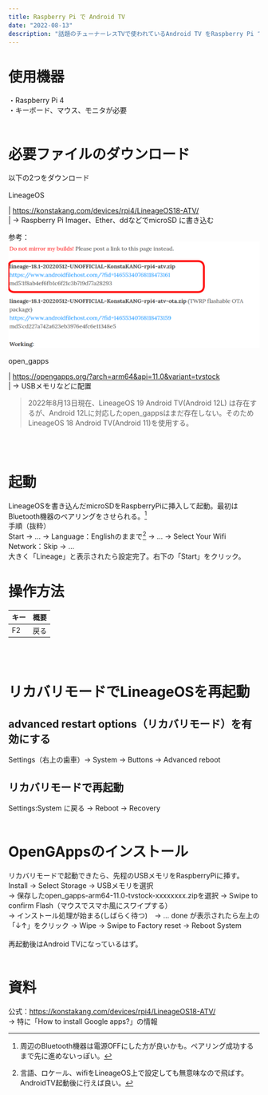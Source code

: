 ```yaml
---
title: Raspberry Pi で Android TV
date: "2022-08-13"
description: "話題のチューナーレスTVで使われているAndroid TV をRaspberry Pi で使う。"
---
```


# 使用機器
・Raspberry Pi 4<br>
・キーボード、マウス、モニタが必要<br>
<br>

# 必要ファイルのダウンロード
以下の2つをダウンロード<br/>
<br/>
LineageOS<br/>

|  https://konstakang.com/devices/rpi4/LineageOS18-ATV/<br/>
|  → Raspberry Pi Imager、Ether、ddなどでmicroSD に書き込む<br/>

参考：<br/>
![lieage osの場所の画像](where_lineage_os_is.png)
<br>

open_gapps<br/>

|  https://opengapps.org/?arch=arm64&api=11.0&variant=tvstock<br/>
|  → USBメモリなどに配置

>2022年8月13日現在、LineageOS 19 Android TV(Android 12L) は存在するが、Android 12Lに対応したopen_gappsはまだ存在しない。そのためLineageOS 18 Android TV(Android 11)を使用する。 
<br>
<br>

# 起動
LineageOSを書き込んだmicroSDをRaspberryPiに挿入して起動。最初はBluetooth機器のペアリングをさせられる。[^1]<br/>
手順（抜粋）<br/>
Start → ... → Language：Englishのままで[^2] → ... → Select Your Wifi Network：Skip → ...<br/>
大きく「Lineage」と表示されたら設定完了。右下の「Start」をクリック。<br/>

> [^1]:周辺のBluetooth機器は電源OFFにした方が良いかも。ペアリング成功するまで先に進めないっぽい。

> [^2]:言語、ロケール、wifiをLineageOS上で設定しても無意味なので飛ばす。AndroidTV起動後に行えば良い。


# 操作方法
|  キー  |  概要  |
| ---- | ---- |
|  F2  | 戻る |
<br>
<br>

# リカバリモードでLineageOSを再起動
## advanced restart options（リカバリモード）を有効にする<br>
Settings（右上の歯車）→  System →  Buttons →  Advanced reboot
## リカバリモードで再起動
Settings:System に戻る →  Reboot → Recovery
<br>
<br>

# OpenGAppsのインストール
リカバリモードで起動できたら、先程のUSBメモリをRaspberryPiに挿す。<br>
Install → Select Storage → USBメモリを選択<br>
→ 保存したopen_gapps-arm64-11.0-tvstock-xxxxxxxx.zipを選択 → Swipe to confirm Flash（マウスでスマホ風にスワイプする）<br>
→ インストール処理が始まる(しばらく待つ)　→ ... done が表示されたら左上の「↓↑」をクリック →  Wipe →  Swipe to Factory reset → Reboot System<br>
<br>
再起動後はAndroid TVになっているはず。
<br>
<br>

# 資料
公式：https://konstakang.com/devices/rpi4/LineageOS18-ATV/<br>
→ 特に「How to install Google apps?」の情報
